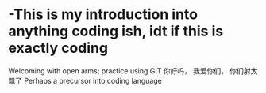 # -This is my introduction into anything coding ish, idt if this is exactly coding
Welcoming with open arms; practice using GIT
你好吗， 我爱你们， 你们射太飘了
Perhaps a precursor into coding language
